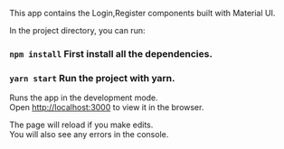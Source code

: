 This app contains the Login,Register components built with Material UI.

In the project directory, you can run:

### `npm install` First install all the dependencies.

### `yarn start` Run the project with yarn.

Runs the app in the development mode.<br>
Open [http://localhost:3000](http://localhost:3000) to view it in the browser.

The page will reload if you make edits.<br>
You will also see any errors in the console.
